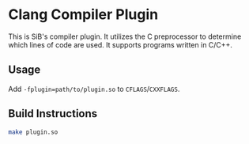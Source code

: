 # Clang Compiler Plugin

This is SiB's compiler plugin. It utilizes the C preprocessor to determine which lines of code are used. It supports programs written in C/C++.

## Usage
Add `-fplugin=path/to/plugin.so` to `CFLAGS`/`CXXFLAGS`.

## Build Instructions
```bash
make plugin.so
```
